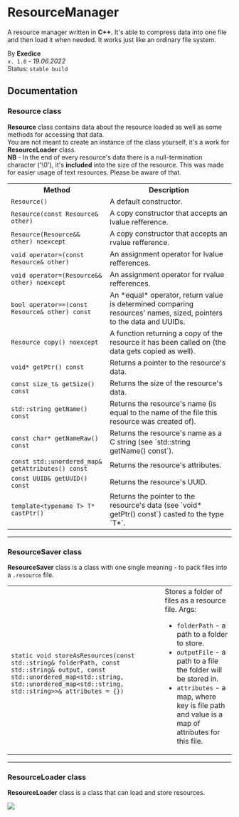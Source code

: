 # ResourceManager

A resource manager written in **C++**. It's able to compress data into one file and then load it when needed.
It works just like an ordinary file system.

By **Exedice**\
`v. 1.0` - *19.06.2022*\
Status: `stable build`

## Documentation

### Resource class
**Resource** class contains data about the resource loaded as well as some methods for accessing that data.\
You are not meant to create an instance of the class yourself, it's a work for **ResourceLoader** class.\
**NB** - In the end of every resource's data there is a null-termination character ('\0'), it's **included** into the size of the resource. This was made for easier usage of text resources. Please be aware of that.

<table><tbody>
<tr><th>Method</th><th>Description</th></tr>
<tr><td><code>Resource()</code></td><td>A default constructor.</td></tr>
<tr><td><code>Resource(const Resource& other)</code></td><td>A copy constructor that accepts an lvalue refference.</td></tr>
<tr><td><code>Resource(Resource&& other) noexcept</code></td><td>A copy constructor that accepts an rvalue refference.</td></tr>
<tr><td><code>void operator=(const Resource& other)</code></td><td>An assignment operator for lvalue refferences.</td></tr>
<tr><td><code>void operator=(Resource&& other) noexcept</code></td><td>An assignment operator for rvalue refferences.</td></tr>
<tr><td><code>bool operator==(const Resource& other) const</code></td><td>An *equal* operator, return value is determined comparing resources' names, sized, pointers to the data and UUIDs.</td></tr>
<tr><td><code>Resource copy() noexcept</code></td><td>A function returning a copy of the resource it has been called on (the data gets copied as well).</td></tr>
<tr><td><code>void* getPtr() const</code></td><td>Returns a pointer to the resource's data.</td></tr>
<tr><td><code>const size_t& getSize() const</code></td><td>Returns the size of the resource's data.</td></tr>
<tr><td><code>std::string getName() const</code></td><td>Returns the resource's name (is equal to the name of the file this resource was created of).</td></tr>
<tr><td><code>const char* getNameRaw() const</code></td><td>Returns the resource's name as a C string (see `std::string getName() const`).</td></tr>
<tr><td><code>const std::unordered_map<std::string, std::string>& getAttributes() const</code></td><td>Returns the resource's attributes.</td></tr>
<tr><td><code>const UUID& getUUID() const</code></td><td>Returns the resource's UUID.</td></tr>
<tr><td><code>template&lt;typename T&gt; T* castPtr()</code></td><td>Returns the pointer to the resource's data (see `void* getPtr() const`) casted to the type `T*`.</td></tr>
</tbody></table>

---
### ResourceSaver class
**ResourceSaver** class is a class with one single meaning - to pack files into a `.resource` file.

<table><tbody><tr>
<td><code>
static void storeAsResources(const std::string& folderPath, const std::string& output, const std::unordered_map&lt;std::string, std::unordered_map&lt;std::string, std::string&gt;&gt;& attributes = {})
</code></td>
<td>
Stores a folder of files as a resource file.
Args:
<ul>
<li><code>folderPath</code> - a path to a folder to store.</li>
<li><code>outputFile</code> - a path to a file the folder will be stored in.</li>
<li><code>attributes</code> - a map, where key is file path and value is a map of attributes for this file.</li>
</ul>
</td>
</tr></tbody></table>

---
### ResourceLoader class
**ResourceLoader** class is a class that can load and store resources.

<img src="https://images.squarespace-cdn.com/content/v1/54acb7a2e4b0170492f6554d/1461692832097-WX6HF4AOGGBNYS1YRAM7/image-asset.png">
